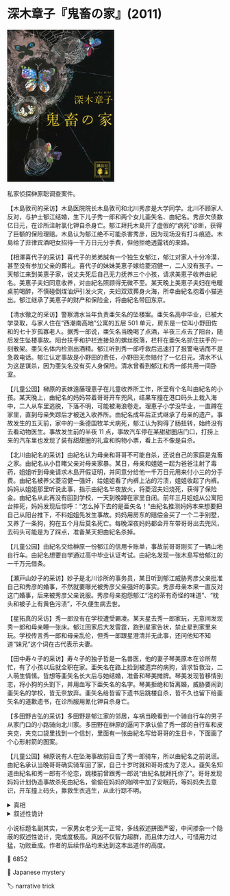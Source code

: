# 深木章子『鬼畜の家』(2011)

<img src=images/2011_cover.jpg width=250/>

私家侦探榊原聡调查案件。

【木島敦司的采访】木島医院院长木島敦司和北川秀彦是大学同学。北川不顾家人反对，与护士郁江结婚，生下儿子秀一郎和两个女儿亜矢名、由紀名。秀彦欠债数亿日元，在诊所注射氯化钾自杀身亡。郁江拜托木島开了虚假的“病死”诊断，获得了巨额的保险理赔。木島认为郁江绝不可能杀害秀彦，因为现场没有打斗痕迹。木島给了菲律宾酒吧女招待一千万日元分手费，但他拒绝透露钱的来路。

【相澤喜代子的采访】喜代子的弟弟誠有一个独生女郁江，郁江对家人十分冷漠，甚至没有参加父亲的葬礼。喜代子的妹妹美恵子嫁给菱沼健一，二人没有孩子。一天郁江来到美恵子家，说丈夫死后自己无力抚养三个小孩，请求美恵子收养由紀名。美恵子夫妇同意收养，对由紀名照顾得无微不至。某天晚上美恵子夫妇在电暖桌前喝醉，不慎碰倒煤油炉引发火灾，夫妇双双葬身火海，所幸由紀名抱着小猫逃出。郁江继承了美恵子的财产和保险金，将由紀名带回东京。

【清水徹之的采访】警察清水当年负责亜矢名的坠楼案。亜矢名高中毕业，已被大学录取，与家人住在“西潮南高地”公寓的五层 501 单元，房东是一位叫小野田佐和的七十岁孤寡老人。据秀一郎说，亜矢名当晚喝了点酒，半夜三点去了阳台，随后发生坠楼事故。阳台扶手和护栏连接处的螺丝脱落，栏杆在亜矢名抓住扶手的一刻散架。亜矢名体内检测出酒精。郁江听到秀一郎呼救后迅速打了报警电话而不是急救电话。郁江认定事故是小野田的责任，小野田无奈赔付了一亿日元。清水不认为这是谋杀，因为亜矢名没有买人身保险。清水曾看到郁江和秀一郎共用一间卧室。

【儿童公园】榊原的表妹遠藤理恵子在儿童收养所工作，所里有个名叫由紀名的小孩。某天晚上，由紀名的妈妈带着哥哥开车兜风，结果车撞在港口码头上栽入海中，二人从车里逃脱，下落不明，可能被海浪卷走。理恵子小学没毕业，一直蹲在家里，直到母亲失踪后才被送入收养所。由紀名成年后正式继承了母亲的遗产。事故发生的五天前，家中的一条德国牧羊犬病死，郁江认为狗得了肠扭转，始终没有去看动物医生。事故发生前的半夜 11 点，事故汽车停在某甜甜圈店门口，打捞上来的汽车里也发现了装有甜甜圈的礼盒和购物小票，看上去不像是自杀。

【北川由紀名的采访】由紀名认为母亲和哥哥不可能自杀，还说自己的家庭是鬼畜之家。由紀名从小目睹父亲对母亲家暴。某日，母亲和姐姐一起为爸爸注射了毒药，姐姐听到母亲请求木島开假证明，并同意分给他一千万日元用来付小三的分手费。由紀名被养父菱沼健一强奸，给姐姐看了内裤上沾的污渍，姐姐收起了内裤。妈妈从姐姐那里听说此事，指示由紀名半夜放火，将菱沼夫妇烧死，获得了保险金。由紀名从此再没有回到学校，一天到晚蹲在家里自闭。前年三月姐姐从公寓阳台摔死，妈妈发现后惊呼：“怎么掉下去的是亜矢名！”由紀名推测妈妈本来想要把自己从阳台推下，不料姐姐先发生事故。妈妈用房东的赔偿金买了一个二手别墅，又养了一条狗，狗在五个月后莫名死亡。每晚深夜妈妈都会开车带哥哥出去兜风，去码头可能是为了踩点，准备某天把由紀名杀掉。

【儿童公园】由紀名交给榊原一份郁江的信用卡账单，事故前哥哥刚买了一辆山地自行车。由紀名想要自学通过高中毕业认证考试。由紀名发现一张木島写给郁江的一千万元借条。

【瀬戸山妙子的采访】妙子是北川诊所的事务员，某日听到郁江威胁秀彦父亲批准自己和秀彦的婚事，不然就要曝光被秀彦父亲强奸的事实。秀彦母亲本来一直反对这门婚事，后来被秀彦父亲说服。秀彦母亲抱怨郁江“泡的茶有奇怪的味道”、“枕头和被子上有黄色污渍”，不久便生病去世。

【星拓真的采访】秀一郎没有在学校遭受霸凌。某天星去秀一郎家玩，无意间发现秀一郎和母亲睡一张床。郁江回家后大发雷霆，跑到星家告状，禁止星到家里来玩。学校传言秀一郎和母亲乱伦，但秀一郎跟星澄清并无此事，还问他知不知道“妹兄”这个词在古代表示夫妻。

【田中寿々子的采访】寿々子的独子哲是一名兽医，他的妻子琴美原本在诊所帮忙，有了小孩以后就全职在家。亜矢名在路上捡到被遗弃的病狗，请求哲救治，二人萌生情愫。哲想等亜矢名长大后与她结婚，准备和琴美摊牌。琴美发现哲移情别恋，将小狗的头割下，并用血写下亜矢名的名字。琴美拒绝和哲离婚，威胁要闹到亜矢名的学校，哲无奈放弃。亜矢名给哲留下遗书后跳楼自杀，哲不久也留下给亜矢名的道歉遗书，在诊所服用氰化钾自杀身亡。

【多田野吉弘的采访】多田野是郁江家的邻居，车祸当晚看到一个骑自行车的男子从家门口的小路骑向北川家。多田野在榊原的逼问下承认偷了秀一郎的自行车和皮夹克，夹克口袋里找到一个信封，里面有一张由紀名写给哥哥的生日卡，下面画了个心形射箭的图案。

【儿童公园】榊原说有人在坠海事故前目击了秀一郎骑车，所以由紀名之前说谎。由紀名承认当晚哥哥确实骑车回了家，自己十岁时就和哥哥成为了恋人。亜矢名知道由紀名和秀一郎有不伦恋，跳楼前曾跟秀一郎说“由紀名就拜托你了”。哥哥发现妈妈计划伪造事故杀死由紀名，偷偷在妈妈的咖啡中加了安眠药，等妈妈失去意识，开车撞上码头，靠救生衣逃生，从此行踪不明。

<details><summary>真相</summary>
“由紀名”的真实身份是亜矢名。真正的由紀名对猫过敏（伏线：火灾后抱着小猫流鼻涕），亜矢名假扮的“由紀名”却可以抱公园的猫（伏线）。郁江不同意秀一郎养狗，是因为她也对动物过敏（伏线：郁江到星家发火，在门口鼻眼充血）。“亜矢名”（其实是由紀名）死后郁江忽然可以养狗，是因为那时的“郁江”是亜矢名假扮。郁江用右手给秀彦注射，可是多田野去“郁江”家借来的却是左手剪刀，说明二者不是同一人。生日卡小人右手拉弓，是由紀名用右手所画，上面有由紀名的指纹，与亜矢名的指纹不同。

亜矢名从小在奶奶的房间里捣乱，茶里投放清洁剂，枕头上尿尿（伏线：奶奶的抱怨）。秀彦死于自杀，郁江请求木島编写假病历，亜矢名从钥匙孔看到木島与郁江商谈成功后发生关系。由紀名告诉亜矢名自己被养父强奸，亜矢名教由紀名半夜放火。亜矢名路过哲的动物诊所，对哲一见钟情，主动诱惑哲，被琴美发现后打击报复。由紀名怀了哥哥秀一郎的孩子，坚决拒绝打胎。亜矢名说服郁江在阳台扶手上做手脚，还欺骗秀一郎说由紀名怀的是星的孩子。亜矢名获得妈妈和哥哥准许，将由紀名灌醉后推下阳台，自己变身为“由紀名”。亜矢名说服郁江买下别墅，搬家当晚便杀死了郁江和秀一郎，用手术刀把二人肢解，尸块保存在冰柜中（伏线），让大型犬慢慢吃掉。<b>亜矢名一人分饰郁江、秀一郎、由紀名三个角色。</b>亜矢名找到哲，给他喝了一杯含有氰化钾的咖啡，在小瓶上留下哲的指纹，把亜矢名的遗书和死亡证明的复印件放在他胸前口袋里，伪装成殉情自杀。亜矢名杀死吃完尸体的狗，扮成郁江买了甜甜圈，然后把车开进大海，游泳上岸，骑车回家时被多田野目击。
</details>

<details><summary>叙述性诡计</summary>
亜矢名担心榊原去找寿々子要“亜矢名的遗书”，在上面检测出“由紀名”的指纹。为了防止露出破绽，亜矢名化身侦探采访寿々子，借走遗书后再也没有归还。没想到寿々子发现遗书被人骗走，立刻去找了清水警官，清水又联系了榊原，反而将亜矢名暴露。<b>【田中寿々子】章节中的侦探不是榊原聡，而是北川亜矢名。</b>
</details>

小说标题名副其实，一家男女老少无一正常，多线叙述拼图严密，中间掺杂一个隐蔽的叙述性诡计，完成度极高。真凶不仅智力超群，而且体力过人，可惜用力过猛，功败垂成。作者的后续作品均未达到这本出道作的高度。

:link: 6852

:file_folder: Japanese mystery

:label: narrative trick
